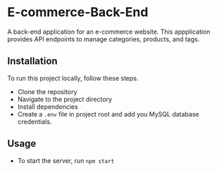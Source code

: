 # E-commerce-Back-End

A back-end application for an e-commerce website.  This appplication provides API endpoints to manage categories, products, and tags.

## Installation

To run this project locally, follow these steps.

* Clone the repository
* Navigate to the project directory
* Install dependencies
* Create a `.env` file in project root and add you MySQL database credentials.

## Usage

* To start the server, run `npm start`
